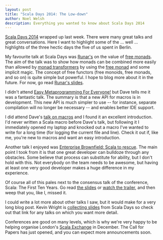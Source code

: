 ```yaml
---
layout: post
title: "Scala Days 2014: The Low-down"
author: Noel Welsh
description: Everything you wanted to know about Scala Days 2014
---
```


[Scala Days 2014](http://www.scaladays.org/) wrapped up last week. There were many great talks and great conversations. Here I want to highlight some of the ... well ... highlights of the three hectic days the five of us spent in Berlin.

My favourite talk at Scala Days was [Runar's](https://twitter.com/runarorama) on the value of [free monads](https://dl.dropboxusercontent.com/u/4588997/ReasonablyPriced.pdf). The aim of the talk was to show how monads can be combined more easily than allowed by [monad transformers](http://underscoreconsulting.com/blog/posts/2013/12/20/scalaz-monad-transformers.html) by using the [free monad](http://eed3si9n.com/learning-scalaz/Free+Monad.html) and some implicit magic. The concept of free functors (free monoids, free monads, and so on) is quite simple but powerful. I hope to blog more about it in the future. For now, go read [Runar's slides](https://dl.dropboxusercontent.com/u/4588997/ReasonablyPriced.pdf).

I didn't attend [Easy Metaprogramming For Everyone!](http://scalamacros.org/paperstalks/2014-06-17-EasyMetaprogrammingForEveryone.pdf) but Dave tells me it was a fantastic talk. The summary is that a new API for macros is in development. This new API is much simpler to use -- for instance, separate compilation will no longer be necessary -- and enables better IDE support.

I did attend Dave's [talk on macros](https://github.com/underscoreio/essential-macros) and I found it an excellent introduction. I'd never written a Scala macro before Dave's talk, but following it I immediately opened my laptop and knocked out a macro I've wanted to write for a long time (for logging the current file and line). Check it out if, like me, you're new to macros and want an easy introduction.

Another talk I enjoyed was [Enterprise Brownfield: Scala to rescue](http://jmhofer.johoop.de/?p=548). The main point I took from it is that one great developer can bulldoze through any obstacles. Some believe that process can substitute for ability, but I don't hold with this. Not everybody on the team needs to be awesome, but having at least one very good developer makes a huge difference in my experience.

Of course all of this pales next to the consensus talk of the conference, Scala: The First Ten Years. Go read [the slides](http://rapture.io/tenyears/) or [watch the trailer](https://www.youtube.com/watch?v=e-DXJT8VnAA), and then weep that you, like I, missed it.

I could write a lot more about other talks I saw, but it would make for a very long blog post. Kevin Wright is [collecting slides](https://gist.github.com/kevinwright/9505828a0dcc0c4c0d56) from Scala Days so check out that link for any talks on which you want more detail.

Conferences are good on many levels, which is why we're very happy to be helping organise London's [Scala Exchange](https://skillsmatter.com/conferences/1948-scala-exchange-2014) in December. The Call for Papers has just opened, and you can expect more announcements soon.
